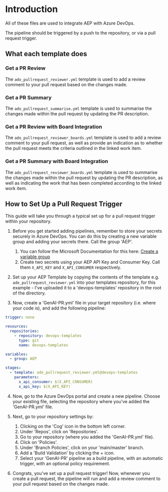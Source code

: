 # Introduction

All of these files are used to integrate AEP with Azure DevOps. 

The pipeline should be triggered by a push to the repository, or via a pull request trigger. 

## What each template does

### Get a PR Review
The `ado_pullrequest_reviewer.yml` template is used to add a review comment to your pull request based on the changes made.

### Get a PR Summary
The `ado_pullrequest_summarise.yml` template is used to summarise the changes made within the pull request by updating the PR description.

### Get a PR Review with Board Integration
The `ado_pullrequest_reviewer_boards.yml` template is used to add a review comment to your pull request, as well as provide an indication as to whether the pull request meets the criteria outlined in the linked work item.

### Get a PR Summary with Board Integration
The `ado_pullrequest_reviewer_boards.yml` template is used to summarise the changes made within the pull request by updating the PR description, as well as indicating the work that has been completed according to the linked work item.

## How to Set Up a Pull Request Trigger
This guide will take you through a typical set up for a pull request trigger within your repository.

1. Before you get started adding pipelines, remember to store your secrets securely in Azure DevOps. You can do this by creating a new variable group and adding your secrets there. Call the group 'AEP'.
   1. You can follow the Microsoft Documentation for this here: [Create a variable group](https://learn.microsoft.com/en-us/azure/devops/pipelines/process/set-secret-variables?view=azure-devops&tabs=yaml%2Cbash#set-a-secret-variable-in-a-variable-group)
   2. Create two secrets using your AEP API Key and Consumer Key. Call them `X_API_KEY` and `X_API_CONSUMER` respectively.

2. Set up your AEP Template by copying the contents of the template e.g. `ado_pullrequest_reviewer.yml` into your templates repository, for this example - I've uploaded it to a 'devops-templates' repository in the root of the directory.

3. Now, create a 'GenAI-PR.yml' file in your target repository (i.e. where your code is), and add the following pipeline:
```yaml
trigger: none

resources:
  repositories:
    - repository: devops-templates
      type: git
      name: devops-templates

variables:
  - group: AEP

stages:  
  - template: ado_pullrequest_reviewer.yml@devops-templates
    parameters:
      x_api_consumer: $(X_API_CONSUMER)
      x_api_key: $(X_API_KEY)
```

4. Now, go to the Azure DevOps portal and create a new pipeline. Choose your existing file, selecting the repository where you've added the 'GenAI-PR.yml' file.

5. Next, go to your repository settings by:
   1. Clicking on the 'Cog' icon in the bottom left corner.
   2. Under 'Repos', click on 'Repositories'.
   3. Go to your repository (where you added the 'GenAI-PR.yml' file).
   4. Click on 'Policies'.
   5. Under 'Branch Policies', click on your 'main/master' branch.
   6. Add a 'Build Validation' by clicking the + icon.
   7. Select your 'GenAI-PR' pipeline as a build pipeline, with an automatic trigger, with an optional policy requirement.

6. Congrats, you've set up a pull request trigger! Now, whenever you create a pull request, the pipeline will run and add a review comment to your pull request based on the changes made. 